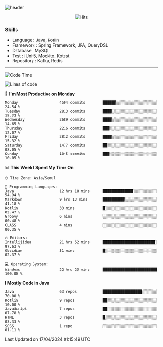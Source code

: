 <!-- Github Profile Readme로 프로필 꾸미기 : https://zzsza.github.io/development/2020/07/10/make-github-profile-readme/ -->

<!-- github theme -->
  <!-- 
    ![header](https://capsule-render.vercel.app/api?type=slice&color=e0f0e3&height=150&section=header&text=beasy&fontSize=45)
  -->
  ![header](https://capsule-render.vercel.app/api?type=soft&color=e0f0e3&height=150&section=header&text=Choi-YongSeok&fontSize=55&animation=twinkling)


<!-- hits count : https://hits.seeyoufarm.com/ -->
<div align=center>
    
  [![Hits](https://hits.seeyoufarm.com/api/count/incr/badge.svg?url=https%3A%2F%2Fgithub.com%2Fchoi-ys&count_bg=%2379C83D&title_bg=%23555555&icon=&icon_color=%23E7E7E7&title=hits&edge_flat=false)](https://hits.seeyoufarm.com)

</div>


<!-- Committed Top Lang -->
<div align=center>
</div>


### Skills
 - Language : Java, Kotlin
 - Framework : Spring Framework, JPA, QueryDSL
 - Database : MySQL
 - Test : jUnit5, Mockito, Kotest
 - Repository : Kafka, Redis

---

<!--START_SECTION:waka-->
![Code Time](http://img.shields.io/badge/Code%20Time-3%2C784%20hrs%2021%20mins-blue)

![Lines of code](https://img.shields.io/badge/From%20Hello%20World%20I%27ve%20Written-14.8%20million%20lines%20of%20code-blue)

📅 **I'm Most Productive on Monday** 

```text
Monday                   4504 commits        ██████░░░░░░░░░░░░░░░░░░░   24.54 % 
Tuesday                  2813 commits        ████░░░░░░░░░░░░░░░░░░░░░   15.32 % 
Wednesday                2689 commits        ████░░░░░░░░░░░░░░░░░░░░░   14.65 % 
Thursday                 2216 commits        ███░░░░░░░░░░░░░░░░░░░░░░   12.07 % 
Friday                   2812 commits        ████░░░░░░░░░░░░░░░░░░░░░   15.32 % 
Saturday                 1477 commits        ██░░░░░░░░░░░░░░░░░░░░░░░   08.05 % 
Sunday                   1845 commits        ███░░░░░░░░░░░░░░░░░░░░░░   10.05 % 
```


📊 **This Week I Spent My Time On** 

```text
🕑︎ Time Zone: Asia/Seoul

💬 Programming Languages: 
Java                     12 hrs 18 mins      ██████████████░░░░░░░░░░░   54.94 % 
Markdown                 9 hrs 13 mins       ██████████░░░░░░░░░░░░░░░   41.18 % 
Kotlin                   33 mins             █░░░░░░░░░░░░░░░░░░░░░░░░   02.47 % 
Groovy                   6 mins              ░░░░░░░░░░░░░░░░░░░░░░░░░   00.48 % 
CLASS                    4 mins              ░░░░░░░░░░░░░░░░░░░░░░░░░   00.35 % 

🔥 Editors: 
Intellijidea             21 hrs 52 mins      ████████████████████████░   97.63 % 
Obsidian                 31 mins             █░░░░░░░░░░░░░░░░░░░░░░░░   02.37 % 

💻 Operating System: 
Windows                  22 hrs 23 mins      █████████████████████████   100.00 % 
```

**I Mostly Code in Java** 

```text
Java                     63 repos            ██████████████████░░░░░░░   70.00 % 
Kotlin                   9 repos             ██░░░░░░░░░░░░░░░░░░░░░░░   10.00 % 
JavaScript               7 repos             ██░░░░░░░░░░░░░░░░░░░░░░░   07.78 % 
HTML                     3 repos             █░░░░░░░░░░░░░░░░░░░░░░░░   03.33 % 
SCSS                     1 repo              ░░░░░░░░░░░░░░░░░░░░░░░░░   01.11 % 
```




 Last Updated on 17/04/2024 01:15:49 UTC
<!--END_SECTION:waka-->

<!-- 
![footer](https://capsule-render.vercel.app/api?section=footer&type=slice&color=e0f0e3)
-->

